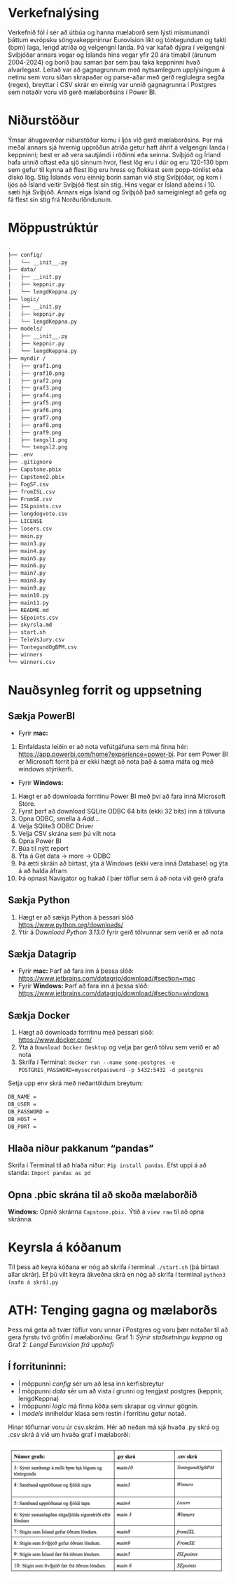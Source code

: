 # Verkefnalýsing
Verkefnið fól í sér að útbúa og hanna mælaborð sem lýsti mismunandi þáttum evrópsku söngvakeppninnar Eurovision líkt og tóntegundum og takti (bpm) laga, lengd atriða og velgengni landa. Þá var kafað dýpra í velgengni Svíþjóðar annars vegar og Íslands hins vegar yfir 20 ára tímabil (árunum 2004-2024) og borið þau saman þar sem þau taka keppninni hvað alvarlegast. 
Leitað var að gagnagrunnum með nytsamlegum upplýsingum á netinu sem voru síðan skrapaðar og parse-aðar með gerð reglulegra segða (regex), breyttar í CSV skrár en einnig var unnið gagnagrunna í Postgres sem notaðir voru við gerð mælaborðsins í Power BI. 

# Niðurstöður
Ýmsar áhugaverðar niðurstöður komu í ljós við gerð mælaborðsins. Þar má meðal annars sjá hvernig uppröðun atriða getur haft áhrif á velgengni landa í keppninni; best er að vera sautjándi í röðinni eða seinna. Svíþjóð og Írland hafa unnið oftast eða sjö sinnum hvor, flest lög eru í dúr og eru 120-130 bpm sem gefur til kynna að flest lög eru hress og flokkast sem popp-tónlist eða diskó lög. Stig Íslands voru einnig borin saman við stig Svíþjóðar, og kom í ljós að Ísland veitir Svíþjóð flest sín stig. Hins vegar er Ísland aðeins í 10. sæti hjá Svíþjóð. Annars eiga Ísland og Svíþjóð það sameiginlegt að gefa og fá flest sín stig frá Norðurlöndunum. 

# Möppustrúktúr
```bash
.
├── config/
│   └── __init__.py
├── data/
│   ├── __init.py
│   ├── keppnir.py
│   └── lengdKeppna.py
├── logic/
│   ├── __init.py
│   ├── keppnir.py
│   └── lengdKeppna.py
├── models/
│   ├── __init__.py
│   ├── keppnir.py
│   └── lengdKeppna.py
├── myndir /
│   ├── graf1.png
│   ├── graf10.png
│   ├── graf2.png
│   ├── graf3.png
│   ├── graf4.png
│   ├── graf5.png
│   ├── graf6.png
│   ├── graf7.png
│   ├── graf8.png
│   ├── graf9.png
│   ├── tengsl1.png
│   └── tengsl2.png
├── .env
├── .gitignore
├── Capstone.pbix
├── Capstone2.pbix
├── FogSF.csv
├── fromISL.csv
├── FromSE.csv
├── ISLpoints.csv
├── lengdogvote.csv
├── LICENSE
├── losers.csv
├── main.py
├── main3.py
├── main4.py
├── main5.py
├── main6.py
├── main7.py
├── main8.py
├── main9.py
├── main10.py
├── main11.py
├── README.md
├── SEpoints.csv
├── skyrsla.md
├── start.sh
├── TeleVsJury.csv
├── TontegundOgBPM.csv
├── winners
└── winners.csv
```

# Nauðsynleg forrit og uppsetning
## Sækja PowerBI 
- Fyrir **mac:** 
1. Einfaldasta leiðin er að nota vefútgáfuna sem má finna hér: https://app.powerbi.com/home?experience=power-bi.
Þar sem Power BI er Microsoft forrit þá er ekki hægt að nota það á sama máta og með windows stýrikerfi. 

- Fyrir **Windows:**
1. Hægt er að downloada forritinu Power BI með því að fara inná Microsoft Store. 
2. Fyrst þarf að download SQLite ODBC 64 bits (ekki 32 bits) inn á tölvuna
3. Opna ODBC, smella á *Add…*
4. Velja SQlite3 ODBC Driver
5. Velja CSV skrána sem þú vilt nota
6. Opna Power BI
7. Búa til nýtt report
8. Ýta á Get data → more → ODBC
9. Þá ætti skráin að birtast, ýta á Windows (ekki vera inná Database) og ýta á að halda áfram
10. Þá opnast Navigator og hakað í þær töflur sem á að nota við gerð grafa

## Sækja **Python**
1. Hægt er að sækja Python á þessari slóð https://www.python.org/downloads/
2. Ýtir á *Download Python 3.13.0* fyrir gerð tölvunnar sem verið er að nota

## Sækja **Datagrip**
- Fyrir **mac:** 
Þarf að fara inn á þessa slóð: https://www.jetbrains.com/datagrip/download/#section=mac
- Fyrir **Windows:** 
Þarf að fara inn á þessa slóð: https://www.jetbrains.com/datagrip/download/#section=windows

## Sækja **Docker**
1. Hægt að downloada forritinu með þessari slóð: https://www.docker.com/
2. Ýta á `Download Docker Desktop` og velja þar gerð tölvu sem verið er að nota
3. Skrifa í Terminal: `docker run --name some-postgres -e POSTGRES_PASSWORD=mysecretpassword -p 5432:5432 -d postgres`

Setja upp env skrá með neðantöldum breytum:
```bash
DB_NAME = 
DB_USER = 
DB_PASSWORD = 
DB_HOST = 
DB_PORT = 
```
## Hlaða niður pakkanum “pandas”
Skrifa í Terminal til að hlaða niður: `Pip install pandas`.
Efst uppi á að standa: `Import pandas as pd`

## Opna .pbic skrána til að skoða mælaborðið 
**Windows:**
Opnið skránna `Capstone.pbix.`
Ýtið á `view raw` til að opna skránna.

# Keyrsla á kóðanum 
Til þess að keyra kóðana er nóg að skrifa í terminal  `./start.sh` (þá birtast allar skrár).
Ef þú vilt keyra ákveðna skrá en nóg að skrifa í terminal `python3 (nafn á skrá).py`

# ATH: Tenging gagna og mælaborðs
Þess má geta að tvær töflur voru unnar í Postgres og voru þær notaðar til að gera fyrstu tvö gröfin í mælaborðinu. 
Graf 1: *Sýnir staðsetningu keppna* og Graf 2: *Lengd Eurovision frá upphafi*

## Í forrituninni: 
- Í möppunni *config* sér um að lesa inn kerfisbreytur
- Í möppunni *data* sér um að vista í grunni og tengjast postgres (keppnir, lengdKeppna)
- Í möppunni *logic* má finna kóða sem skrapar og vinnur gögnin. 
- Í *models* inniheldur klasa sem restin í forritinu getur notað. 

Hinar töflurnar voru úr csv.skrám. 
Hér að neðan má sjá hvaða .py skrá og .csv skrá á við um hvaða graf í mælaborði: 

![Tafla 1](tafla1.png)
